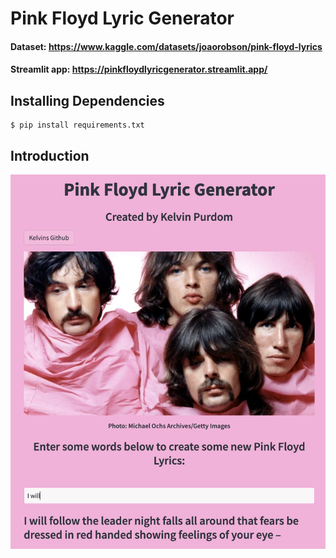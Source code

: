 # Pink Floyd Lyric Generator


#### Dataset: https://www.kaggle.com/datasets/joaorobson/pink-floyd-lyrics

#### Streamlit app: https://pinkfloydlyricgenerator.streamlit.app/

## Installing Dependencies
```
$ pip install requirements.txt
```

## Introduction
![test](PinkScreen.png)
